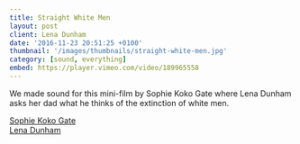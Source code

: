 ```yaml
---
title: Straight White Men
layout: post
client: Lena Dunham
date: '2016-11-23 20:51:25 +0100'
thumbnail: '/images/thumbnails/straight-white-men.jpg'
category: [sound, everything]
embed: https://player.vimeo.com/video/189965558
---
```


We made sound for this mini-film by Sophie Koko Gate where Lena Dunham asks her dad what he thinks of the extinction of white men.

[Sophie Koko Gate](sophiekokogate.com)  
[Lena Dunham](lenadunham.com)
